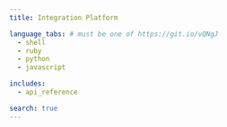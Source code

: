 ```yaml
---
title: Integration Platform

language_tabs: # must be one of https://git.io/vQNgJ
  - shell
  - ruby
  - python
  - javascript

includes:
  - api_reference

search: true
---
```















